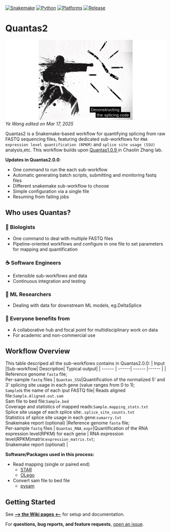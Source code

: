 [![Snakemake](https://img.shields.io/badge/snakemake-7.32.4-brightgreen.svg)](https://snakemake.github.io)
[![Python](https://img.shields.io/badge/python-3.8.20-blue.svg)](https://www.python.org)
[![Platforms](https://img.shields.io/badge/platform-linux--64-lightgrey)](https://github.com/moiexpositoalonsolab/Quantas/releases)
[![Release](https://img.shields.io/badge/release-2.0.0-orange.svg)](https://github.com/moiexpositoalonsolab/Quantas/releases)

# Quantas2

![Splicing logo](quantas2.png)
*Ye Wang edited on Mar 17, 2025*


Quantas2 is a Snakemake-based workflow for quantifying splicing from raw FASTQ sequencing files, featuring dedicated sub-workflows for `RNA expression level quantification (RPKM)` and `splice site usage (SSU)` analysis,etc. This workflow builds upon [Quantas1.0.9 ](https://zhanglab.c2b2.columbia.edu/index.php/Quantas_Documentation) in Chaolin Zhang lab.

**Updates in Quantas2.0.0**:

  - One command to run the each sub-workflow
  - Automatic generating batch scripts, submitting and monitoring fastq files
  - Different snakemake sub-workflow to choose
  - Simple configuration via a single file
  - Resuming from failing jobs

## Who uses Quantas?

### 🧬 Biologists 
* One command to deal with multiple FASTQ files
* Pipeline-oriented workflows and configure in one file to set  parameters for mapping and quantification

### ☕ Software Engineers
* Extensible sub-workflows and data
* Continuous integration and testing

### 🤖 ML Researchers 
* Dealing with data for downstream ML models, eg.DeltaSplice

### 🤝 Everyone benefits from
* A collaborative hub and focal point for multidisciplinary work on data
* For academic and non-commercial use





Workflow Overview
-------------------
This table descriped all the sub-workflows contains in Quantas2.0.0:
| Input |Sub-workflow| Description| Typical output|
| ------ | ------| ------ |------ |
| Reference genome `fasta` file; <br> Per-sample `fastq` files | `Quantas_SSU`|Quantification of the normalized 5' and 3' splicing site usage in each gene (value ranges from 0 to 1); <br>`Sample`is the name of each iput FASTQ file|  Reads aligned file:`Sample.Aligned.out.sam` <br>  Sam file to bed file:`Sample.bed` <br> Coverage and statistics of mapped reads:`Sample.mapping_stats.txt` <br> Splice site usage of each splice site:`.splice_site_counts.txt` <br> Statistics of splice site usage in each gene:`sumarry.txt` <br>Snakemake report (optional) 
|Reference genome `fasta` file; <br> Per-sample `fastq` files | `Quantas_RNA_expr`|Quantification of the RNA expression level(RPKM) for each gene | RNA expression level(RPKM)matrix:`expression_matrix.txt`; <br> Snakemake report (optional) | 

**Software/Packages used in this process:**

  - Read mapping (single or paired end)
    - [STAR](https://github.com/alexdobin/STAR)
    - [OLego](https://zhanglab.c2b2.columbia.edu/index.php/OLego)
  - Convert sam file to bed file
    - [pysam](https://github.com/pysam-developers/pysam)

Getting Started
-------------------
See [**--&gt; the Wiki pages &lt;--**](https://github.com/yw4291/Quantas2.0/wiki) for setup and documentation.

For **questions, bug reports, and feature requests**,
[open an issue](https://github.com/yw4291/Quantas2.0/issues).
